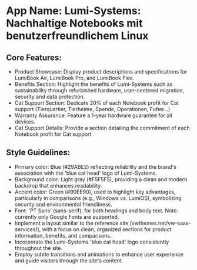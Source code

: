 # **App Name**: Lumi-Systems: Nachhaltige Notebooks mit benutzerfreundlichem Linux

## Core Features:

- Product Showcase: Display product descriptions and specifications for LumiBook Air, LumiBook Pro, and LumiBook Flex.
- Benefits Section: Highlight the benefits of Lumi-Systems such as sustainability through refurbished hardware, user-centered migration, security and data protection.
- Cat Support Section: Dedicate 20% of each Notebook profit for Cat support (Tierquartier, Tierheime, Spende, Operationen, Futter...)
- Warranty Assurance: Feature a 1-year hardware guarantee for all devices.
- Cat Support Details: Provide a section detailing the commitment of each Notebook profit for Cat support

## Style Guidelines:

- Primary color: Blue (#29ABE2) reflecting reliability and the brand's association with the 'blue cat head' logo of Lumi-Systems.
- Background color: Light gray (#F5F5F5), providing a clean and modern backdrop that enhances readability.
- Accent color: Green (#90EE90), used to highlight key advantages, particularly in comparisons (e.g., Windows vs. LumiOS), symbolizing security and environmental friendliness.
- Font: 'PT Sans' (sans-serif), for both headings and body text. Note: currently only Google Fonts are supported.
- Implement a layout similar to the reference site (vwthemes.net/vw-saas-services/), with a focus on clean, organized sections for product information, benefits, and comparisons.
- Incorporate the Lumi-Systems 'blue cat head' logo consistently throughout the site.
- Employ subtle transitions and animations to enhance user experience and guide visitors through the site's content.
